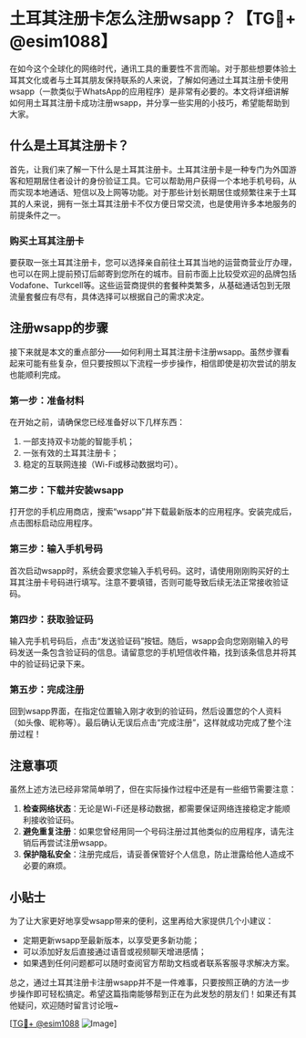 # 土耳其注册卡怎么注册wsapp？【TG💪+ @esim1088】

在如今这个全球化的网络时代，通讯工具的重要性不言而喻。对于那些想要体验土耳其文化或者与土耳其朋友保持联系的人来说，了解如何通过土耳其注册卡使用wsapp（一款类似于WhatsApp的应用程序）是非常有必要的。本文将详细讲解如何用土耳其注册卡成功注册wsapp，并分享一些实用的小技巧，希望能帮助到大家。

## 什么是土耳其注册卡？

首先，让我们来了解一下什么是土耳其注册卡。土耳其注册卡是一种专门为外国游客和短期居住者设计的身份验证工具。它可以帮助用户获得一个本地手机号码，从而实现本地通话、短信以及上网等功能。对于那些计划长期居住或频繁往来于土耳其的人来说，拥有一张土耳其注册卡不仅方便日常交流，也是使用许多本地服务的前提条件之一。

### 购买土耳其注册卡

要获取一张土耳其注册卡，您可以选择亲自前往土耳其当地的运营商营业厅办理，也可以在网上提前预订后邮寄到您所在的城市。目前市面上比较受欢迎的品牌包括Vodafone、Turkcell等。这些运营商提供的套餐种类繁多，从基础通话包到无限流量套餐应有尽有，具体选择可以根据自己的需求决定。

## 注册wsapp的步骤

接下来就是本文的重点部分——如何利用土耳其注册卡注册wsapp。虽然步骤看起来可能有些复杂，但只要按照以下流程一步步操作，相信即使是初次尝试的朋友也能顺利完成。

### 第一步：准备材料

在开始之前，请确保您已经准备好以下几样东西：
1. 一部支持双卡功能的智能手机；
2. 一张有效的土耳其注册卡；
3. 稳定的互联网连接（Wi-Fi或移动数据均可）。

### 第二步：下载并安装wsapp

打开您的手机应用商店，搜索“wsapp”并下载最新版本的应用程序。安装完成后，点击图标启动应用程序。

### 第三步：输入手机号码

首次启动wsapp时，系统会要求您输入手机号码。这时，请使用刚刚购买好的土耳其注册卡号码进行填写。注意不要填错，否则可能导致后续无法正常接收验证码。

### 第四步：获取验证码

输入完手机号码后，点击“发送验证码”按钮。随后，wsapp会向您刚刚输入的号码发送一条包含验证码的信息。请留意您的手机短信收件箱，找到该条信息并将其中的验证码记录下来。

### 第五步：完成注册

回到wsapp界面，在指定位置输入刚才收到的验证码，然后设置您的个人资料（如头像、昵称等）。最后确认无误后点击“完成注册”，这样就成功完成了整个注册过程！

## 注意事项

虽然上述方法已经非常简单明了，但在实际操作过程中还是有一些细节需要注意：

1. **检查网络状态**：无论是Wi-Fi还是移动数据，都需要保证网络连接稳定才能顺利接收验证码。
2. **避免重复注册**：如果您曾经用同一个号码注册过其他类似的应用程序，请先注销后再尝试注册wsapp。
3. **保护隐私安全**：注册完成后，请妥善保管好个人信息，防止泄露给他人造成不必要的麻烦。

## 小贴士

为了让大家更好地享受wsapp带来的便利，这里再给大家提供几个小建议：
- 定期更新wsapp至最新版本，以享受更多新功能；
- 可以添加好友后直接通过语音或视频聊天增进感情；
- 如果遇到任何问题都可以随时查阅官方帮助文档或者联系客服寻求解决方案。

总之，通过土耳其注册卡注册wsapp并不是一件难事，只要按照正确的方法一步步操作即可轻松搞定。希望这篇指南能够帮到正在为此发愁的朋友们！如果还有其他疑问，欢迎随时留言讨论哦~

[[TG💪+ @esim1088](https://t.me/s/esim1088) ![Image](https://i.postimg.cc/4NQfJmqS/Snipaste-2025-05-13-00-14-12.png)]